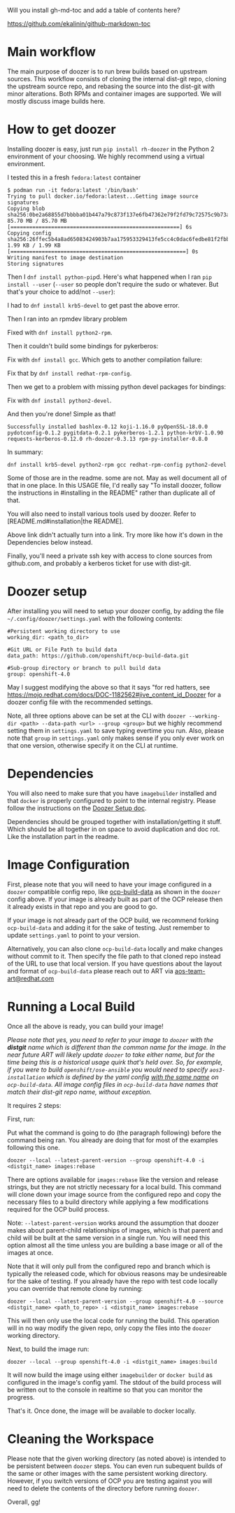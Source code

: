 Will you install gh-md-toc and add a table of contents here?

https://github.com/ekalinin/github-markdown-toc




# Main workflow

The main purpose of doozer is to run brew builds based on upstream sources. This workflow consists of cloning the internal dist-git repo, cloning the upstream source repo, and rebasing the source into the dist-git with minor alterations. Both RPMs and container images are supported. We will mostly discuss image builds here.

# How to get doozer

Installing doozer is easy, just run `pip install rh-doozer` in the Python 2 environment of your choosing. We highly recommend using a virtual environment.

I tested this in a fresh `fedora:latest` container

    $ podman run -it fedora:latest '/bin/bash'
    Trying to pull docker.io/fedora:latest...Getting image source signatures
    Copying blob sha256:0be2a68855d7bbbba01b447a79c873f137e6fb47362e79f2fd79c72575c9b73a
    85.70 MB / 85.70 MB [======================================================] 6s
    Copying config sha256:26ffec5b4a8ad65083424903b7aa175953329413fe5cc4c0dac6fedbe81f2fbb
    1.99 KB / 1.99 KB [========================================================] 0s
    Writing manifest to image destination
    Storing signatures

Then I `dnf install python-pip`d. Here's what happened when I ran `pip
install --user` (`--user` so people don't require the sudo or whatever. But
that's your choice to add/not `--user`):


I had to `dnf install krb5-devel` to get past the above error.

Then I ran into an rpmdev library problem


Fixed with `dnf install python2-rpm`.

Then it couldn't build some bindings for pykerberos:


Fix with `dnf install gcc`. Which gets to another compilation failure:


Fix that by `dnf install redhat-rpm-config`.

Then we get to a problem with missing python devel packages for bindings:

Fix with `dnf install python2-devel`.

And then you're done! Simple as that!

    Successfully installed bashlex-0.12 koji-1.16.0 pyOpenSSL-18.0.0 pydotconfig-0.1.2 pygitdata-0.2.1 pykerberos-1.2.1 python-krbV-1.0.90 requests-kerberos-0.12.0 rh-doozer-0.3.13 rpm-py-installer-0.8.0


In summary:

    dnf install krb5-devel python2-rpm gcc redhat-rpm-config python2-devel

Some of those are in the readme. some are not. May as well document
all of that in one place. In this USAGE file, I'd really say "To
install doozer, follow the instructions in #installing in the README"
rather than duplicate all of that.


You will also need to install various tools used by doozer. Refer to [README.md#installation|the README].

Above link didn't actually turn into a link. Try more like how it's
down in the Dependencies below instead.

Finally, you'll need a private ssh key with access to clone sources from github.com, and probably a kerberos ticket for use with dist-git.

# Doozer setup

After installing you will need to setup your doozer config, by adding the file `~/.config/doozer/settings.yaml` with the following contents:

```
#Persistent working directory to use
working_dir: <path_to_dir>

#Git URL or File Path to build data
data_path: https://github.com/openshift/ocp-build-data.git

#Sub-group directory or branch to pull build data
group: openshift-4.0
```

May I suggest modifying the above so that it says "for red hatters,
see https://mojo.redhat.com/docs/DOC-1182562#jive_content_id_Doozer
for a doozer config file with the recommended settings.


Note, all three options above can be set at the CLI with `doozer --working-dir <path> --data-path <url> --group <group>` but we highly recommend setting them in `settings.yaml` to save typing evertime you run.
Also, please note that `group` in `settings.yaml` only makes sense if you only ever work on that one version, otherwise specify it on the CLI at runtime.

# Dependencies

You will also need to make sure that you have `imagebuilder` installed and that `docker` is properly configured to point to the internal registry. Please follow the instructions on the [Doozer Setup doc](https://github.com/openshift/doozer/blob/master/README.md#local-image-builds).

Dependencies should be grouped together with installation/getting it
stuff. Which should be all together in on space to avoid duplication
and doc rot. Like the installation part in the readme.


# Image Configuration

First, please note that you will need to have your image configured in a `doozer` compatible config repo, like [ocp-build-data](https://github.com/openshift/ocp-build-data/) as shown in the `doozer` config above. If your image is already built as part of the OCP release then it already exists in that repo and you are good to go.

If your image is not already part of the OCP build, we recommend forking `ocp-build-data` and adding it for the sake of testing. Just remember to update `settings.yaml` to point to your version.

Alternatively, you can also clone `ocp-build-data` locally and make changes without commit to it. Then specify the file path to that cloned repo instead of the URL to use that local version.
If you have questions about the layout and format of `ocp-build-data` please reach out to ART via [aos-team-art@redhat.com](mailto:aos-team-art@redhat.com)

# Running a Local Build

Once all the above is ready, you can build your image!

*Please note that yes, you need to refer to your image to `doozer` with the **distgit** name which is different than the common name for the image. In the near future ART will likely update `doozer` to take either name, but for the time being this is a historical usage quirk that's held over. So, for example, if you were to build `openshift/ose-ansible` you would need to specify `aos3-installation` which is defined by the yaml config [with the same name](https://github.com/openshift/ocp-build-data/blob/openshift-4.0/images/aos3-installation.yml) on `ocp-build-data`. All image config files in `ocp-build-data` have names that match their dist-git repo name, without exception.*

It requires 2 steps:

First, run:

Put what the command is going to do (the paragraph following) before
the command being ran. You already are doing that for most of the
examples following this one.

`doozer --local --latest-parent-version --group openshift-4.0 -i <distgit_name> images:rebase`

There are options available for `images:rebase` like the version and release strings, but they are not strictly necessary for a local build. This command will clone down your image source from the configured repo and copy the necessary files to a build directory while applying a few modifications required for the OCP build process.

Note: `--latest-parent-version` works around the assumption that doozer makes about parent-child relationships of images, which is that parent and child will be built at the same version in a single run. You will need this option almost all the time unless you are building a base image or all of the images at once.

Note that it will only pull from the configured repo and branch which is typically the released code, which for obvious reasons may be undesireable for the sake of testing. If you already have the repo with test code locally you can override that remote clone by running:

`doozer --local --latest-parent-version --group openshift-4.0 --source <distgit_name> <path_to_repo> -i <distgit_name> images:rebase`

This will then only use the local code for running the build. This operation will in no way modify the given repo, only copy the files into the `doozer` working directory.

Next, to build the image run:

`doozer --local --group openshift-4.0 -i <distgit_name> images:build`

It will now build the image using either `imagebuilder` or `docker build` as configured in the image's config yaml. The stdout of the build process will be written out to the console in realtime so that you can monitor the progress.

That's it. Once done, the image will be available to docker locally.

# Cleaning the Workspace

Please note that the given working directory (as noted above) is intended to be persistent between `doozer` steps. You can even run subequent builds of the same or other images with the same persistent working directory. However, if you switch versions of OCP you are testing against you will need to delete the contents of the directory before running `doozer`.



Overall, gg!
